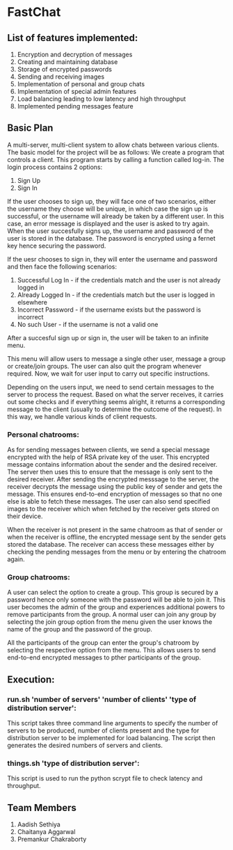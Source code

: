 # FastChat

## List of features  implemented:
1. Encryption and decryption of messages
2. Creating and maintaining database
3. Storage of encrypted passwords
4. Sending and receiving images
5. Implementation of personal and group chats
6. Implementation of special admin features
7. Load balancing leading to low latency and high throughput
8. Implemented pending messages feature

## Basic Plan
A multi-server, multi-client system to allow chats between various clients. The basic model for the project will be as follows:
We create a program that controls a client. This program starts by calling a function called log-in. The login process contains 2 options:
1. Sign Up
2. Sign In

If the user chooses to sign up, they will face one of two scenarios, either the username they choose will be unique, in which case the sign up is successful, or the username will already be taken by a different user. In this case, an error message is displayed and the user is asked to try again. When the user succesfully signs up, the username and password of the user is stored in the database. The password is encrypted using a fernet key hence securing the password.

If the uesr chooses to sign in, they will enter the username and password and then face the following scenarios:
1. Successful Log In - if the credentials match and the user is not already logged in
2. Already Logged In - if the credentials match but the user is logged in elsewhere
3. Incorrect Password - if the username exists but the password is incorrect
4. No such User - if the username is not a valid one

After a succesful sign up or sign in, the user will be taken to an infinite menu.

This menu will allow users to message a single other user, message a group or create/join groups. The user can also quit the program whenever required. Now, we wait for user input to carry out specific instructions.

Depending on the users input, we need to send certain messages to the server to process the request. Based on what the server receives, it carries out some checks and if everything seems alright, it returns a corresponding message to the client (usually to determine the outcome of the request). In this way, we handle various kinds of client requests.  

### Personal chatrooms:

As for sending messages between clients, we send a special message encrypted with the help of RSA private key of the user. This encrypted message contains information about the sender and the desired receiver. The server then uses this to ensure that the message is only sent to the desired receiver. After sending the encrypted messsage to the server, the receiver decrypts the message using the public key of sender and gets the message. This ensures end-to-end encryption of messages so that no one else is able to fetch these messages. The user can also send specified images to the receiver which when fetched by the receiver gets stored on their device.

When the receiver is not present in the same chatroom as that of sender or when the receiver is offline, the encrypted message sent by the sender gets stored the database. The receiver can access these messages either by checking the pending messages from the menu or by entering the chatroom again.

### Group chatrooms:

A user can select the option to create a group. This group is secured by a password hence only someone with the password will be able to join it. This user becomes the admin of the group and experiences additional powers to remove participants from the group. A normal user can join any group by selecting the join group option from the menu given the user knows the name of the group and the password of the group.

All the participants of the group can enter the group's chatroom by selecting the respective option from the menu. This allows users to send end-to-end encrypted messages to pther participants of the group.

## Execution:
### run.sh 'number of servers' 'number of clients' 'type of distribution server':
This script takes three command line arguments to specify the number of servers to be produced, number of clients present and the type for distribution server to be implemented for load  balancing. The script then generates the desired numbers of servers and clients.

### things.sh 'type of distribution server':
This script is used to run the python scrypt file to check latency and throughput.

<!-- ## What we've done so far:
1. Implemented basic functionalities of the client and created a menu system for a user
2. Integrated servers that work with a number of clients to efficiently receive and transmit messages
3. Created a special server to which each client connects at first and which routes clients to other servers
4. Created load balancing functionalities to ensure even distribution across servers
5. Created a database that works by storing user information, encryption keys and messages
6. Added the functionality of creating groups and joining them
7. Created specialised messages for groups
8. Worked on rsa encryption of messages 

## Pending Work/Problems
1. Integrating the database fully to store all the information
2. Storing pending messages on the database
3. Processing of images using B64
4. Improving encryption-decryption

## Future Plans
1. Add digital signatures for message credibility and verification
 -->
## Team Members
1. Aadish Sethiya
2. Chaitanya Aggarwal
3. Premankur Chakraborty 
